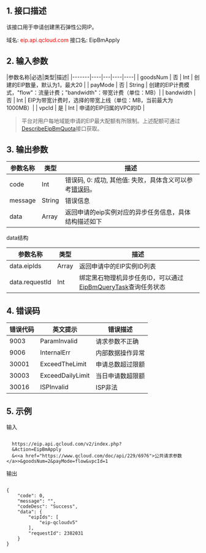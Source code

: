 ## 1. 接口描述
该接口用于申请创建黑石弹性公网IP。
 
域名: <font style="color:red">eip.api.qcloud.com</font>
接口名: EipBmApply

 

## 2. 输入参数
 
|参数名称|必选|类型|描述|
|-------|----|---|----|----|
| goodsNum | 否 | Int | 创建的EIP数量，默认为1，最大20 |
| payMode | 否 | String | 创建的EIP计费模式，"flow"：流量计费；"bandwidth"：带宽计费（单位：MB）|
| bandwidth | 否 | Int | EIP为带宽计费时，选择的带宽上线（单位：MB，当前最大为1000MB）|
| vpcId | 是 | Int | 申请的EIP归属的VPC的ID |

 > 平台对用户每地域能申请的EIP最大配额有所限制。上述配额可通过[DescribeEipBmQuota](/doc/api/456/6668)接口获取。

## 3. 输出参数
| 参数名称 | 类型 | 描述 |
|---------|---------|---------|
| code |  Int | 错误码, 0: 成功, 其他值: 失败，具体含义可以参考[错误码](/doc/api/456/6725)。 |
| message |   String | 错误信息 |
| data |   Array | 返回申请的eip实例对应的异步任务信息，具体结构描述如下 |

data结构

|参数名称|类型|描述|
|---|---|---|
| data.eipIds | Array | 返回申请中的EIP实例ID列表|
| data.requestId | Int | 绑定黑石物理机异步任务ID，可以通过[EipBmQueryTask](/doc/api/456/6670)查询任务状态|

## 4. 错误码
|错误代码|英文提示|错误描述|
|---|---|---|
|9003|ParamInvalid|请求参数不正确|
|9006|InternalErr|内部数据操作异常|
|30001|ExceedTheLimit|申请总数超过限额|
|30003|ExceedDailyLimit|当日申请数超限额|
|30016|ISPInvalid|ISP非法|


## 5. 示例
 
输入
```

  https://eip.api.qcloud.com/v2/index.php?
  &Action=EipBmApply
  &<<a href="https://www.qcloud.com/doc/api/229/6976">公共请求参数</a>>&goodsNum=2&payMode=flow&vpcId=1
```

输出
```

{
    "code": 0,
    "message": "",
    "codeDesc": "Success",
    "data": {
        "eipIds": [
            "eip-qcloudv5"
        ],
        "requestId": 2382031
    }
}

```

